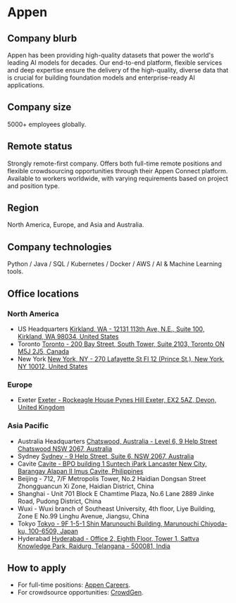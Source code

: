 # Appen

## Company blurb

Appen has been providing high-quality datasets that power the world's leading AI models for decades. Our end-to-end platform, flexible services and deep expertise ensure the delivery of the high-quality, diverse data that is crucial for building foundation models and enterprise-ready AI applications.

## Company size

5000+ employees globally.

## Remote status

Strongly remote-first company. Offers both full-time remote positions and flexible crowdsourcing opportunities through their Appen Connect platform. Available to workers worldwide, with varying requirements based on project and position type.

## Region

North America, Europe, and Asia and Australia.

## Company technologies

Python / Java / SQL / Kubernetes / Docker / AWS / AI & Machine Learning tools.

## Office locations

### North America
- US Headquarters [Kirkland, WA - 12131 113th Ave, N.E., Suite 100, Kirkland, WA 98034, United States](https://www.google.com/maps/place/12131+113th+Ave+NE,+Kirkland,+WA+98034,+USA)
- Toronto [Toronto - 200 Bay Street, South Tower, Suite 2103, Toronto ON M5J 2J5, Canada](https://www.google.com/maps/place/200+Bay+St,+Toronto,+ON+M5J+2J5,+Canada)
- New York [New York, NY - 270 Lafayette St Fl 12 (Prince St.), New York, NY 10012, United States](https://www.google.com/maps/place/270+Lafayette+St+Fl+12,+New+York,+NY+10012,+USA)

### Europe
- Exeter [Exeter - Rockeagle House Pynes Hill Exeter, EX2 5AZ, Devon, United Kingdom](https://www.google.com/maps/place/Rockeagle+House/@50.7114195,-3.4845048,15z/data=!4m6!3m5!1s0x486da3e2bc6af85f:0x20a46f88e5f25c72!8m2!3d50.7114195!4d-3.4845048!16s%2Fg%2F11f61x76z6?entry=ttu&g_ep=EgoyMDI0MTAyMi4wIKXMDSoASAFQAw%3D%3D)

### Asia Pacific
- Australia Headquarters [Chatswood, Australia - Level 6, 9 Help Street Chatswood NSW 2067, Australia](https://www.google.com/maps/place/Level+6,+9+Help+St,+Chatswood+NSW+2067,+Australia)
- Sydney [Sydney - 9 Help Street, Suite 6, NSW 2067, Australia](https://www.google.com/maps/place/9+Help+St,+Chatswood+NSW+2067,+Australia)
- Cavite [Cavite - BPO building 1 Suntech iPark Lancaster New City, Barangay Alapan II Imus Cavite, Philippines](https://www.google.com/maps/place/Suntech+iPark/@14.3996831,120.903794,15z/data=!4m6!3m5!1s0x3397d331229e2345:0xf65bf271fbe1401d!8m2!3d14.3996831!4d120.903794!16s%2Fg%2F124sw0dcx?entry=ttu&g_ep=EgoyMDI0MTAyMi4wIKXMDSoASAFQAw%3D%3D)
- Beijing - 712, 7/F Metropolis Tower, No.2 Haidian Dongsan Street Zhongguancun Xi Zone, Haidian District, China
- Shanghai - Unit 701 Block E Chamtime Plaza, No.6 Lane 2889 Jinke Road, Pudong District, China
- Wuxi - Wuxi branch of Southeast University, 4th floor, Liye Building, Zone E No.99 Linghu Avenue, Jiangsu, China
- Tokyo [Tokyo - 9F 1-5-1 Shin Marunouchi Building, Marunouchi Chiyoda-ku, 100-6509, Japan](https://www.google.com/maps/place/Shin-Marunouchi+Building/@35.6826212,139.7642436,15z/data=!4m2!3m1!1s0x0:0x94bd79343edb8416?sa=X&ved=1t:2428&ictx=111)
- Hyderabad [Hyderabad - Office 2, Eighth Floor, Tower 1, Sattva Knowledge Park, Raidurg, Telangana - 500081, India](https://www.google.com/maps/search/Sattva+Knowledge+Park/@17.435596,78.364165,17z?hl=en-US&entry=ttu&g_ep=EgoyMDI0MTAyMi4wIKXMDSoASAFQAw%3D%3D)

## How to apply

- For full-time positions: [Appen Careers](https://jobs.lever.co/appen-2).
- For crowdsource opportunities: [CrowdGen](https://crowdgen.com/).
